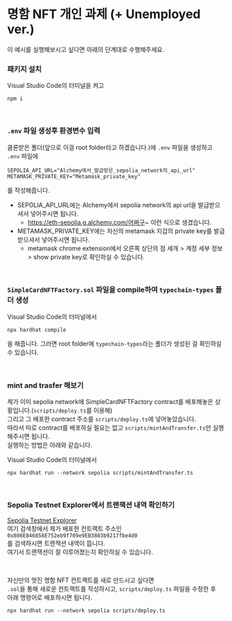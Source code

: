 # 명함 NFT 개인 과제 (+ Unemployed ver.)

이 예시를 실행해보시고 싶다면 아래의 단계대로 수행해주세요. <br/>

### 패키지 설치

Visual Studio Code의 터미널을 켜고

```shell
npm i
```

<br/>

### `.env` 파일 생성후 환경변수 입력

클론받은 폴더(앞으로 이걸 root folder라고 하겠습니다.)에 `.env` 파일을 생성하고<br/>
`.env` 파일에

```shell
SEPOLIA_API_URL="Alchemy에서_발급받은_sepolia_network의_api_url"
METAMASK_PRIVATE_KEY="Metamask_private_key"
```

를 작성해줍니다.<br/>

- SEPOLIA_API_URL에는 Alchemy에서 sepolia network의 api url을 발급받으셔서 넣어주시면 됩니다.<br/>
  - https://eth-sepolia.g.alchemy.com/어쩌구~ 이런 식으로 생겼습니다.
- METAMASK_PRIVATE_KEY에는 자신의 metamask 지갑의 private key를 발급받으셔서 넣어주시면 됩니다.<br/>
  - metamask chrome extension에서 오른쪽 상단의 점 세개 > 계정 세부 정보 > show private key로 확인하실 수 있습니다.

<br/>

### `SimpleCardNFTFactory.sol` 파일을 compile하여 `typechain-types` 폴더 생성

Visual Studio Code의 터미널에서

```shell
npx hardhat compile
```

을 해줍니다.
그러면 root folder에 `typechain-types`라는 폴더가 생성된 걸 확인하실 수 있습니다.

<br/>

### mint and trasfer 해보기

제가 이미 sepolia network에 SimpleCardNFTFactory contract를 배포해놓은 상황입니다.(`scripts/deploy.ts`를 이용해)<br/>
그리고 그 배포한 contract 주소를 `scripts/deploy.ts`에 넣어놓았습니다.<br/>
따라서 따로 contract를 배포하실 필요는 없고 `scripts/mintAndTransfer.ts`만 실행해주시면 됩니다.<br/>
실행하는 방법은 아래와 같습니다.<br/>

Visual Studio Code의 터미널에서

```shell
npx hardhat run --network sepolia scripts/mintAndTransfer.ts
```

<br/>

### Sepolia Testnet Explorer에서 트랜잭션 내역 확인하기

[Sepolia Testnet Explorer](https://sepolia.etherscan.io, "sepolia testnet explorer link")
<br/>
여기 검색창에서 제가 배포한 컨트랙트 주소인<br/>
`0x806E846858E752eb9f709e9EB3803b9217fbe4d0`<br/>
를 검색하시면 트랜잭션 내역이 뜹니다.<br/>
여기서 트랜잭션이 잘 이루어졌는지 확인하실 수 있습니다.<br/>

<br/>

자신만의 멋진 명함 NFT 컨트랙트를 새로 만드시고 싶다면  
`.sol`을 통해 새로운 컨트랙트를 작성하시고, `scripts/deploy.ts` 파일을 수정한 후  
아래 명령어로 배포하시면 됩니다.

```shell
npx hardhat run --network sepolia scripts/deploy.ts
```
